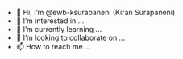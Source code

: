 - 👋 Hi, I’m @ewb-ksurapaneni (Kiran Surapaneni)
- 👀 I’m interested in ...
- 🌱 I’m currently learning ...
- 💞️ I’m looking to collaborate on ...
- 📫 How to reach me ...

<!---
ewb-ksurapaneni/ewb-ksurapaneni is a ✨ special ✨ repository because its `README.md` (this file) appears on your GitHub profile.
You can click the Preview link to take a look at your changes.
--->
